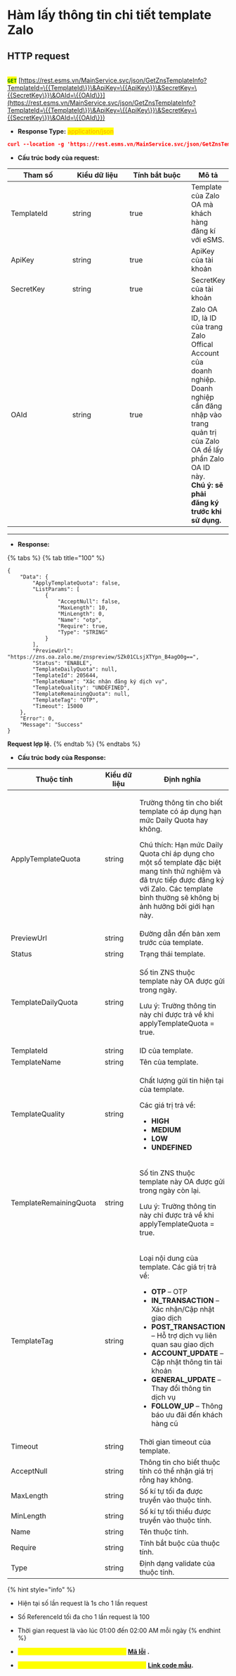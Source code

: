 # Hàm lấy thông tin chi tiết template Zalo

## HTTP request

\
<mark style="color:green;">**`GET`**</mark> [https://rest.esms.vn/MainService.svc/json/GetZnsTemplateInfo?TemplateId=\{{TemplateId\}}\&ApiKey=\{{ApiKey\}}\&SecretKey=\{{SecretKey\}}\&OAId=\{{OAId\}}](https://rest.esms.vn/MainService.svc/json/GetZnsTemplateInfo?TemplateId=\{{TemplateId\}}\&ApiKey=\{{ApiKey\}}\&SecretKey=\{{SecretKey\}}\&OAId=\{{OAId\}})

* **Response Type:** <mark style="color:orange;">application/json</mark>

```json
curl --location -g 'https://rest.esms.vn/MainService.svc/json/GetZnsTemplateInfo?TemplateId={{TemplateId}}&ApiKey={{ApiKey}}&SecretKey={{SecretKey}}&OAId={{OAId}}'
```

* **Cấu trúc body của request:**

<table><thead><tr><th width="136">Tham số</th><th width="136">Kiểu dữ liệu</th><th width="150" data-type="checkbox">Tính bắt buộc</th><th>Mô tả</th></tr></thead><tbody><tr><td>TemplateId</td><td>string</td><td>true</td><td>Template của Zalo OA mà khách hàng đăng kí với eSMS.</td></tr><tr><td>ApiKey</td><td>string</td><td>true</td><td>ApiKey của tài khoản</td></tr><tr><td>SecretKey</td><td>string</td><td>true</td><td>SecretKey của tài khoản</td></tr><tr><td>OAId</td><td>string</td><td>true</td><td>Zalo OA ID, là ID của trang Zalo Offical Account của doanh nghiệp. <br>Doanh nghiệp cần đăng nhập vào trang quản trị của Zalo OA để lấy phần Zalo OA ID này.<br><strong>Chú ý: sẽ phải đăng ký trước khi sử dụng.</strong></td></tr></tbody></table>

***

* **Response:**

{% tabs %}
{% tab title="100" %}
```
{
    "Data": {
        "ApplyTemplateQuota": false,
        "ListParams": [
            {
                "AcceptNull": false,
                "MaxLength": 10,
                "MinLength": 0,
                "Name": "otp",
                "Require": true,
                "Type": "STRING"
            }
        ],
        "PreviewUrl": "https://zns.oa.zalo.me/znspreview/SZk01CLsjXTYpn_B4agO0g==",
        "Status": "ENABLE",
        "TemplateDailyQuota": null,
        "TemplateId": 205644,
        "TemplateName": "Xác nhận đăng ký dịch vụ",
        "TemplateQuality": "UNDEFINED",
        "TemplateRemainingQuota": null,
        "TemplateTag": "OTP",
        "Timeout": 15000
    },
    "Error": 0,
    "Message": "Success"
}
```

**Request lợp lệ.**
{% endtab %}
{% endtabs %}

* **Cấu trúc body của Response:**

<table><thead><tr><th width="217">Thuộc tính</th><th width="166">Kiểu dữ liệu</th><th>Định nghĩa</th></tr></thead><tbody><tr><td>ApplyTemplateQuota</td><td>string</td><td><p>Trường thông tin cho biết template có áp dụng hạn mức Daily Quota hay không.</p><p>Chú thích: Hạn mức Daily Quota chỉ áp dụng cho một số template đặc biệt mang tính thử nghiệm và đã trực tiếp được đăng ký với Zalo. Các template bình thường sẽ không bị ảnh hưởng bởi giới hạn này.</p></td></tr><tr><td>PreviewUrl</td><td>string</td><td>Đường dẫn đến bản xem trước của template.</td></tr><tr><td>Status</td><td>string</td><td>Trạng thái template.</td></tr><tr><td>TemplateDailyQuota</td><td>string</td><td><p>Số tin ZNS thuộc template này OA được gửi trong ngày.</p><p>Lưu ý: Trường thông tin này chỉ được trả về khi applyTemplateQuota = true.</p></td></tr><tr><td>TemplateId</td><td>string</td><td>ID của template.</td></tr><tr><td>TemplateName</td><td>string</td><td>Tên của template.</td></tr><tr><td>TemplateQuality</td><td>string</td><td><p></p><p>Chất lượng gửi tin hiện tại của template.</p><p>Các giá trị trả về:</p><ul><li><strong>HIGH</strong></li><li><strong>MEDIUM</strong></li><li><strong>LOW</strong></li><li><strong>UNDEFINED</strong></li></ul></td></tr><tr><td>TemplateRemainingQuota</td><td>string</td><td><p>Số tin ZNS thuộc template này OA được gửi trong ngày còn lại.</p><p>Lưu ý: Trường thông tin này chỉ được trả về khi applyTemplateQuota = true.</p></td></tr><tr><td>TemplateTag</td><td>string</td><td><p></p><p>Loại nội dung của template. Các giá trị trả về:</p><ul><li><strong>OTP</strong> – OTP</li><li><strong>IN_TRANSACTION</strong> – Xác nhận/Cập nhật giao dịch</li><li><strong>POST_TRANSACTION</strong> – Hỗ trợ dịch vụ liên quan sau giao dịch</li><li><strong>ACCOUNT_UPDATE</strong> – Cập nhật thông tin tài khoản</li><li><strong>GENERAL_UPDATE</strong> – Thay đổi thông tin dịch vụ</li><li><strong>FOLLOW_UP</strong> – Thông báo ưu đãi đến khách hàng cũ</li></ul></td></tr><tr><td>Timeout</td><td>string</td><td>Thời gian timeout của template.</td></tr><tr><td>AcceptNull</td><td>string</td><td>Thông tin cho biết thuộc tính có thể nhận giá trị rỗng hay không.</td></tr><tr><td>MaxLength</td><td>string</td><td>Số kí tự tối đa được truyền vào thuộc tính.</td></tr><tr><td>MinLength</td><td>string</td><td>Số kí tự tối thiểu được truyền vào thuộc tính.</td></tr><tr><td>Name</td><td>string</td><td>Tên thuộc tính.</td></tr><tr><td>Require</td><td>string</td><td>Tính bắt buộc của thuộc tính.</td></tr><tr><td>Type</td><td>string</td><td>Định dạng validate của thuộc tính.</td></tr></tbody></table>

{% hint style="info" %}
* Hiện tại số lần request là 1s cho 1 lần request
* Số ReferenceId tối đa cho 1 lần request là 100
* Thời gian request là vào lúc 01:00 đến 02:00 AM mỗi ngày
{% endhint %}

* _<mark style="color:yellow;">**Thông tin chi tiết mã lỗi xem ở bảng:**</mark>_ [**Mã lỗi**](../bang-ma-loi.md) **.**
* _<mark style="color:yellow;">**Lấy code mẫu các ngôn ngữ trên Postman:**</mark>_ [**Link code mẫu**](https://samplefordevelopers.esms.vn/#43e884e9-36a4-4272-94bd-c388551e7c60)**.**

